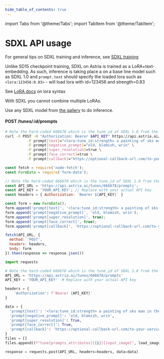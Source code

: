 ```yaml
---
hide_table_of_contents: true
---
```


import Tabs from '@theme/Tabs';
import TabItem from '@theme/TabItem';


# SDXL API usage

For general tips on SDXL training and inference, see [SDXL training](/docs/use-cases/sdxl-training)

<div className="api-method">
<div>

Unlike SD15 checkpoint training, SDXL on Astria is trained as a LoRA+text-embedding. As such, inference is taking place a on a base line model such as SDXL 1.0 and `prompt.text` should specify the loaded lora such as `<lora:123456:0.83>` - will load lora with id=123456 and strength=0.83

See [LoRA docs](/docs/features/loras) on lora syntax

With SDXL you cannot combine multiple LoRAs.

Use any SDXL model from [the gallery](https://www.astria.ai/gallery/tunes?branch=sdxl1) to do inference.

</div>
<div>

#### POST /tunes/:id/prompts

<Tabs groupId="lang">
  <TabItem value="curl" label="cURL" default>

```bash showLineNumbers
# Note the hard-coded 666678 which is the tune_id of SDXL 1.0 from the gallery
curl -X POST -H "Authorization: Bearer $API_KEY" https://api.astria.ai/tunes/666678/prompts \
          -F prompt[text]="<lora:tune_id:strength> a painting of sks man in the style of Van Gogh" \
          -F prompt[negative_prompt]="old, blemish, wrin" \
          -F prompt[super_resolution]=true \
          -F prompt[face_correct]=true \
          -F prompt[callback]="https://optional-callback-url.com/to-your-service-when-ready?prompt_id=1" 
```
  </TabItem>
  <TabItem value="javascript" label="Node.js">

```javascript
const fetch = require('node-fetch');
const FormData = require('form-data');

// Note the hard-coded 666678 which is the tune_id of SDXL 1.0 from the gallery
const API_URL = 'https://api.astria.ai/tunes/666678/prompts';
const API_KEY = 'YOUR_API_KEY'; // Replace with your actual API key
const headers = { Authorization: `Bearer ${API_KEY}` }

const form = new FormData();
form.append('prompt[text]', '<lora:tune_id:strength> a painting of sks man in the style of Van Gogh');
form.append('prompt[negative_prompt]', 'old, blemish, wrin');
form.append('prompt[super_resolution]', true);
form.append('prompt[face_correct]', true);
form.append('prompt[callback]', 'https://optional-callback-url.com/to-your-service-when-ready?prompt_id=1');

fetch(API_URL, {
  method: 'POST',
  headers: headers,
  body: form
}).then(response => response.json())


```
  </TabItem>
  <TabItem value="python" label="Python">

```python
import requests

# Note the hard-coded 666678 which is the tune_id of SDXL 1.0 from the gallery
API_URL = 'https://api.astria.ai/tunes/666678/prompts'
API_KEY = 'YOUR_API_KEY'  # Replace with your actual API key

headers = {
    'Authorization': f'Bearer {API_KEY}'
}

data = {
  'prompt[text]': '<lora:tune_id:strength> a painting of sks man in the style of Van Gogh',
  'prompt[negative_prompt]': 'old, blemish, wrin',
  'prompt[super_resolution]': True,
  'prompt[face_correct]': True,
  'prompt[callback]': 'https://optional-callback-url.com/to-your-service-when-ready?prompt_id=1'
}
files = []
files.append((f"tune[prompts_attributes][{i}][input_image]", load_image(prompt['input_image'])))

response = requests.post(API_URL, headers=headers, data=data)
```
  </TabItem>
</Tabs>

</div>
</div>
